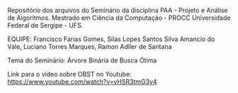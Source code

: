 Repositório dos arquivos do Seminário da disciplina PAA - Projeto e Análise de Algoritmos.
Mestrado em Ciência da Computação - PROCC
Universidade Federal de Sergipe - UFS.

EQUIPE: Francisco Farias Gomes, Silas Lopes Santos Silva Amancio do Vale, Luciano Torres Marques, Ramon Adller de Santana

Tema do Seminário: Árvore Binária de Busca Ótima

Link para o vídeo sobre OBST no Youtube: https://www.youtube.com/watch?v=vHSR3tmG3y4
